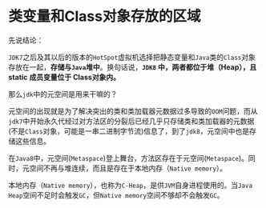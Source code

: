 # 类变量和Class对象存放的区域

先说结论：

`JDK7`之后及其以后的版本的`HotSpot`虚拟机选择把静态变量和`Java`类的`Class`对象存放在一起，**存储与`Java`堆中**。换句话说，**`JDK8` 中，两者都位于堆（Heap），且static 成员变量位于 Class对象内。**

那么`jdk`中的元空间是用来干嘛的？

元空间的出现就是为了解决突出的类和类加载器元数据过多导致的`OOM`问题，而从`jdk7`中开始永久代经过对方法区的分裂后已经几乎只存储类和类加载器的元数据(不是`Class`对象，可能是一串二进制字节流)信息了，到了`jdk8`，元空间中也是存储这些信息。

在`Java8`中，元空间(`Metaspace`)登上舞台，方法区存在于元空间(`Metaspace`)。同时，元空间不再与堆连续，而且是存在于本地内存（`Native memory`）。

本地内存（`Native memory`），也称为`C-Heap`，是供`JVM`自身进程使用的。当`Java Heap`空间不足时会触发`GC`，但`Native memory`空间不够却不会触发`GC`。